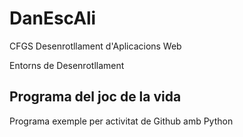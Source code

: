 # DanEscAli

CFGS Desenrotllament d'Aplicacions Web

Entorns de Desenrotllament

## Programa del joc de la vida

Programa exemple per activitat de Github amb Python

